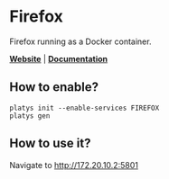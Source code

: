 # Firefox

Firefox running as a Docker container.

**[Website](https://www.mozilla.org/en-US/firefox/new/)** | **[Documentation](https://www.mozilla.org/en-US/firefox/new/)** 

## How to enable?

```
platys init --enable-services FIREFOX
platys gen
```

## How to use it?

Navigate to <http://172.20.10.2:5801>